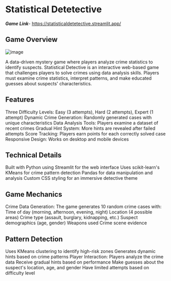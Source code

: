 # Statistical Detetective
***Game Link***- https://statisticaldetetective.streamlit.app/

## Game Overview

![image](https://github.com/user-attachments/assets/de122fe8-5286-4d23-8357-555a2ecdf954)

A data-driven mystery game where players analyze crime statistics to identify suspects.
Statistical Detective is an interactive web-based game that challenges players to solve crimes using data analysis skills. 
Players must examine crime statistics, interpret patterns, and make educated guesses about suspects' characteristics.

## Features
Three Difficulty Levels: Easy (3 attempts), Hard (2 attempts), Expert (1 attempt)
Dynamic Crime Generation: Randomly generated cases with unique characteristics
Data Analysis Tools: Players examine a dataset of recent crimes
Gradual Hint System: More hints are revealed after failed attempts
Score Tracking: Players earn points for each correctly solved case
Responsive Design: Works on desktop and mobile devices

## Technical Details
Built with Python using Streamlit for the web interface
Uses scikit-learn's KMeans for crime pattern detection
Pandas for data manipulation and analysis
Custom CSS styling for an immersive detective theme

## Game Mechanics
Crime Data Generation:
The game generates 10 random crime cases with:
Time of day (morning, afternoon, evening, night)
Location (4 possible areas)
Crime type (assault, burglary, kidnapping, etc.)
Suspect demographics (age, gender)
Weapons used
Crime scene evidence

## Pattern Detection
Uses KMeans clustering to identify high-risk zones
Generates dynamic hints based on crime patterns
Player Interaction:
Players analyze the crime data
Receive gradual hints based on performance
Make guesses about the suspect's location, age, and gender
Have limited attempts based on difficulty level

